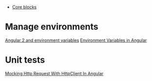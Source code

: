 * [Core blocks](angular-dev)


# Manage environments

[Angular 2 and environment variables](https://medium.com/beautiful-angular/angular-2-and-environment-variables-59c57ba643be)
[Environment Variables in Angular](https://alligator.io/angular/environment-variables/)

# Unit tests

[Mocking Http Request With HttpClient In Angular](http://www.syntaxsuccess.com/viewarticle/mocking-http-request-with-httpclient-in-angular)